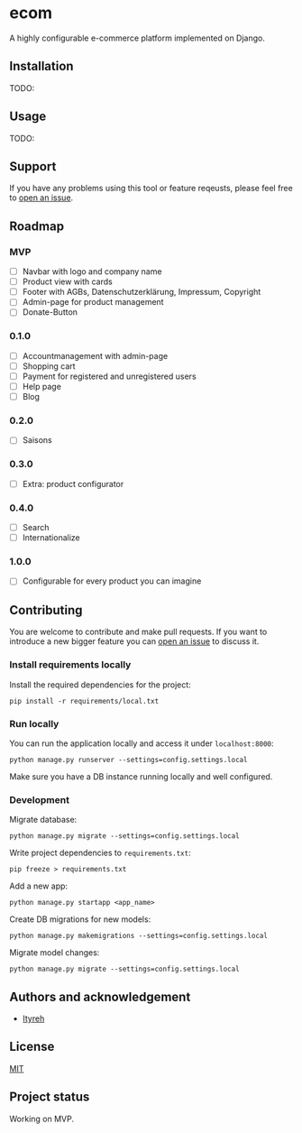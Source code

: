 # ecom

A highly configurable e-commerce platform implemented on Django.

## Installation

TODO:

## Usage

TODO:

## Support

If you have any problems using this tool or feature reqeusts, please feel free to [open an issue](https://github.com/ityreh/ecom/issues/new).

## Roadmap

### MVP

- [ ] Navbar with logo and company name
- [ ] Product view with cards
- [ ] Footer with AGBs, Datenschutzerklärung, Impressum, Copyright
- [ ] Admin-page for product management
- [ ] Donate-Button

### 0.1.0

- [ ] Accountmanagement with admin-page
- [ ] Shopping cart
- [ ] Payment for registered and unregistered users
- [ ] Help page
- [ ] Blog

### 0.2.0

- [ ] Saisons

### 0.3.0

- [ ] Extra: product configurator

### 0.4.0

- [ ] Search
- [ ] Internationalize

### 1.0.0

- [ ] Configurable for every product you can imagine

## Contributing

You are welcome to contribute and make pull requests. If you want to introduce a new bigger feature you can [open an issue](https://github.com/ityreh/mkreadme/issues/new) to discuss it.

### Install requirements locally

Install the required dependencies for the project:

    pip install -r requirements/local.txt

### Run locally

You can run the application locally and access it under `localhost:8000`:

    python manage.py runserver --settings=config.settings.local

Make sure you have a DB instance running locally and well configured.

### Development

Migrate database:

    python manage.py migrate --settings=config.settings.local

Write project dependencies to `requirements.txt`:

    pip freeze > requirements.txt

Add a new app:

    python manage.py startapp <app_name>

Create DB migrations for new models:

    python manage.py makemigrations --settings=config.settings.local

Migrate model changes:

    python manage.py migrate --settings=config.settings.local

## Authors and acknowledgement

- [Ityreh](https://github.com/ityreh)

## License

[MIT](./LICENSE)

## Project status

Working on MVP.
